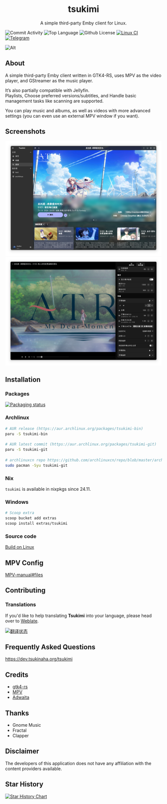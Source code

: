 

<h1 align="center">tsukimi</h1>
<p align="center">A simple third-party Emby client for Linux.</p>

![Commit Activity](https://img.shields.io/github/commit-activity/m/tsukinaha/Tsukimi/main) ![Top Language](https://img.shields.io/github/languages/top/tsukinaha/Tsukimi) ![Github License](https://img.shields.io/github/license/tsukinaha/Tsukimi) [![Linux CI](https://github.com/tsukinaha/tsukimi/actions/workflows/build_linux.yml/badge.svg)](https://github.com/tsukinaha/tsukimi/actions/workflows/build_linux.yml) [![Telegram](https://img.shields.io/badge/-Telegram_Group-red?color=blue&logo=telegram&logoColor=white)](https://t.me/+BtTTXtCZFSxjZGU1)

![Alt](https://repobeats.axiom.co/api/embed/82b1088ba840d89c50e1b5b3c1c40f4575b321a6.svg "Repobeats analytics image")

## About
A simple third-party Emby client written in GTK4-RS, uses MPV as the video player, and GStreamer as the music player.

It’s also partially compatible with Jellyfin.    
Playlists, Choose preferred versions/subtitles, and Handle basic management tasks like scanning are supported.    

You can play music and albums, as well as videos with more advanced settings (you can even use an external MPV window if you want).

## Screenshots
<div align="center">
 <img src="./docs/tsukimi1.png"/>
</div>
<div align="center">
 <img src="./docs/tsukimi2.png"/>
</div>

## Installation
### Packages
[![Packaging status](https://repology.org/badge/vertical-allrepos/tsukimi.svg)](https://repology.org/project/tsukimi/versions)

### Archlinux
```bash
# AUR release (https://aur.archlinux.org/packages/tsukimi-bin)
paru -S tsukimi-bin

# AUR latest commit (https://aur.archlinux.org/packages/tsukimi-git)
paru -S tsukimi-git

# archlinuxcn repo https://github.com/archlinuxcn/repo/blob/master/archlinuxcn/tsukimi-git/PKGBUILD
sudo pacman -Syu tsukimi-git
```

### Nix
`tsukimi` is available in nixpkgs since 24.11. 

### Windows
```bash
# Scoop extra
scoop bucket add extras
scoop install extras/tsukimi
```

### Source code
[Build on Linux](./docs/build_on_linux.md)

## MPV Config
[MPV-manual#files](https://mpv.io/manual/master/#files) 

## Contributing

### Translations

If you'd like to help translating **Tsukimi** into your language, please head over to [Weblate](https://hosted.weblate.org/projects/tsukimi/).

<a href="https://hosted.weblate.org/engage/tsukimi/">
<img src="https://hosted.weblate.org/widget/tsukimi/main/multi-auto.svg" alt="翻译状态" />
</a>

## Frequently Asked Questions
https://dev.tsukinaha.org/tsukimi

## Credits
- [gtk4-rs](https://github.com/gtk-rs/gtk4-rs)
- [MPV](https://github.com/mpv-player/mpv)
- [Adwaita](https://gitlab.gnome.org/GNOME/libadwaita/)

## Thanks
- Gnome Music
- Fractal
- Clapper

## Disclaimer
The developers of this application does not have any affiliation with the content providers available.

## Star History

<a href="https://star-history.com/#tsukinaha/tsukimi&Timeline">
 <picture>
   <source media="(prefers-color-scheme: dark)" srcset="https://api.star-history.com/svg?repos=tsukinaha/tsukimi&type=Timeline&theme=dark" />
   <source media="(prefers-color-scheme: light)" srcset="https://api.star-history.com/svg?repos=tsukinaha/tsukimi&type=Timeline" />
   <img alt="Star History Chart" src="https://api.star-history.com/svg?repos=tsukinaha/tsukimi&type=Timeline" />
 </picture>
</a>

